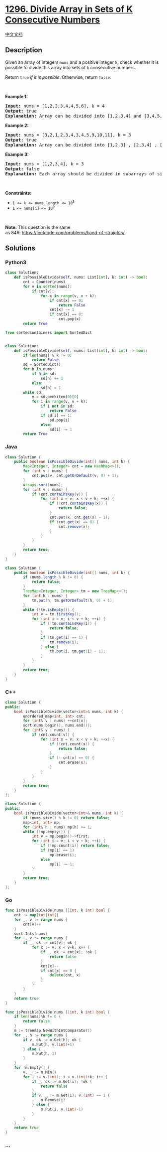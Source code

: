 # [1296. Divide Array in Sets of K Consecutive Numbers](https://leetcode.com/problems/divide-array-in-sets-of-k-consecutive-numbers)

[中文文档](/solution/1200-1299/1296.Divide%20Array%20in%20Sets%20of%20K%20Consecutive%20Numbers/README.md)

## Description

<p>Given an array of integers <code>nums</code> and a positive integer <code>k</code>, check whether it is possible to divide this array into sets of <code>k</code> consecutive numbers.</p>

<p>Return <code>true</code> <em>if it is possible</em>.<strong> </strong>Otherwise, return <code>false</code>.</p>

<p>&nbsp;</p>
<p><strong class="example">Example 1:</strong></p>

<pre>
<strong>Input:</strong> nums = [1,2,3,3,4,4,5,6], k = 4
<strong>Output:</strong> true
<strong>Explanation:</strong> Array can be divided into [1,2,3,4] and [3,4,5,6].
</pre>

<p><strong class="example">Example 2:</strong></p>

<pre>
<strong>Input:</strong> nums = [3,2,1,2,3,4,3,4,5,9,10,11], k = 3
<strong>Output:</strong> true
<strong>Explanation:</strong> Array can be divided into [1,2,3] , [2,3,4] , [3,4,5] and [9,10,11].
</pre>

<p><strong class="example">Example 3:</strong></p>

<pre>
<strong>Input:</strong> nums = [1,2,3,4], k = 3
<strong>Output:</strong> false
<strong>Explanation:</strong> Each array should be divided in subarrays of size 3.
</pre>

<p>&nbsp;</p>
<p><strong>Constraints:</strong></p>

<ul>
	<li><code>1 &lt;= k &lt;= nums.length &lt;= 10<sup>5</sup></code></li>
	<li><code>1 &lt;= nums[i] &lt;= 10<sup>9</sup></code></li>
</ul>

<p>&nbsp;</p>
<strong>Note:</strong> This question is the same as&nbsp;846:&nbsp;<a href="https://leetcode.com/problems/hand-of-straights/" target="_blank">https://leetcode.com/problems/hand-of-straights/</a>

## Solutions

<!-- tabs:start -->

### **Python3**

```python
class Solution:
    def isPossibleDivide(self, nums: List[int], k: int) -> bool:
        cnt = Counter(nums)
        for v in sorted(nums):
            if cnt[v]:
                for x in range(v, v + k):
                    if cnt[x] == 0:
                        return False
                    cnt[x] -= 1
                    if cnt[x] == 0:
                        cnt.pop(x)
        return True
```

```python
from sortedcontainers import SortedDict


class Solution:
    def isPossibleDivide(self, nums: List[int], k: int) -> bool:
        if len(nums) % k != 0:
            return False
        sd = SortedDict()
        for h in nums:
            if h in sd:
                sd[h] += 1
            else:
                sd[h] = 1
        while sd:
            v = sd.peekitem(0)[0]
            for i in range(v, v + k):
                if i not in sd:
                    return False
                if sd[i] == 1:
                    sd.pop(i)
                else:
                    sd[i] -= 1
        return True
```

### **Java**

```java
class Solution {
    public boolean isPossibleDivide(int[] nums, int k) {
        Map<Integer, Integer> cnt = new HashMap<>();
        for (int v : nums) {
            cnt.put(v, cnt.getOrDefault(v, 0) + 1);
        }
        Arrays.sort(nums);
        for (int v : nums) {
            if (cnt.containsKey(v)) {
                for (int x = v; x < v + k; ++x) {
                    if (!cnt.containsKey(x)) {
                        return false;
                    }
                    cnt.put(x, cnt.get(x) - 1);
                    if (cnt.get(x) == 0) {
                        cnt.remove(x);
                    }
                }
            }
        }
        return true;
    }
}
```

```java
class Solution {
    public boolean isPossibleDivide(int[] nums, int k) {
        if (nums.length % k != 0) {
            return false;
        }
        TreeMap<Integer, Integer> tm = new TreeMap<>();
        for (int h : nums) {
            tm.put(h, tm.getOrDefault(h, 0) + 1);
        }
        while (!tm.isEmpty()) {
            int v = tm.firstKey();
            for (int i = v; i < v + k; ++i) {
                if (!tm.containsKey(i)) {
                    return false;
                }
                if (tm.get(i) == 1) {
                    tm.remove(i);
                } else {
                    tm.put(i, tm.get(i) - 1);
                }
            }
        }
        return true;
    }
}
```

### **C++**

```cpp
class Solution {
public:
    bool isPossibleDivide(vector<int>& nums, int k) {
        unordered_map<int, int> cnt;
        for (int& v : nums) ++cnt[v];
        sort(nums.begin(), nums.end());
        for (int& v : nums) {
            if (cnt.count(v)) {
                for (int x = v; x < v + k; ++x) {
                    if (!cnt.count(x)) {
                        return false;
                    }
                    if (--cnt[x] == 0) {
                        cnt.erase(x);
                    }
                }
            }
        }
        return true;
    }
};
```

```cpp
class Solution {
public:
    bool isPossibleDivide(vector<int>& nums, int k) {
        if (nums.size() % k != 0) return false;
        map<int, int> mp;
        for (int& h : nums) mp[h] += 1;
        while (!mp.empty()) {
            int v = mp.begin()->first;
            for (int i = v; i < v + k; ++i) {
                if (!mp.count(i)) return false;
                if (mp[i] == 1)
                    mp.erase(i);
                else
                    mp[i] -= 1;
            }
        }
        return true;
    }
};
```

### **Go**

```go
func isPossibleDivide(nums []int, k int) bool {
	cnt := map[int]int{}
	for _, v := range nums {
		cnt[v]++
	}
	sort.Ints(nums)
	for _, v := range nums {
		if _, ok := cnt[v]; ok {
			for x := v; x < v+k; x++ {
				if _, ok := cnt[x]; !ok {
					return false
				}
				cnt[x]--
				if cnt[x] == 0 {
					delete(cnt, x)
				}
			}
		}
	}
	return true
}
```

```go
func isPossibleDivide(nums []int, k int) bool {
	if len(nums)%k != 0 {
		return false
	}
	m := treemap.NewWithIntComparator()
	for _, h := range nums {
		if v, ok := m.Get(h); ok {
			m.Put(h, v.(int)+1)
		} else {
			m.Put(h, 1)
		}
	}
	for !m.Empty() {
		v, _ := m.Min()
		for i := v.(int); i < v.(int)+k; i++ {
			if _, ok := m.Get(i); !ok {
				return false
			}
			if v, _ := m.Get(i); v.(int) == 1 {
				m.Remove(i)
			} else {
				m.Put(i, v.(int)-1)
			}
		}
	}
	return true
}
```

### **...**

```

```

<!-- tabs:end -->
